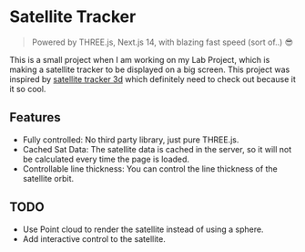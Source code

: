 # Satellite Tracker

> Powered by THREE.js, Next.js 14, with blazing fast speed (sort of..) 😎

This is a small project when I am working on my Lab Project, which is making a satellite tracker to be displayed on a big screen.
This project was inspired by [satellite tracker 3d](https://satellitetracker3d.com/) which definitely need to check out because it it so cool.

## Features

- Fully controlled: No third party library, just pure THREE.js.
- Cached Sat Data: The satellite data is cached in the server, so it will not be calculated every time the page is loaded.
- Controllable line thickness: You can control the line thickness of the satellite orbit.

## TODO

- Use Point cloud to render the satellite instead of using a sphere.
- Add interactive control to the satellite.


